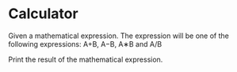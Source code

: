 # Calculator

Given a mathematical expression. The expression will be one of the following expressions: A+B, A−B, A∗B and A/B

Print the result of the mathematical expression. 
